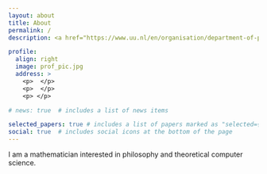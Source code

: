 ```yaml
---
layout: about
title: About
permalink: /
description: <a href="https://www.uu.nl/en/organisation/department-of-philosophy-and-religious-studies">Department of Philosophy, Utrecht University, the Netherlands</a> 

profile:
  align: right
  image: prof_pic.jpg
  address: >
    <p>  </p>
    <p>  </p>
    <p> </p>

# news: true  # includes a list of news items

selected_papers: true # includes a list of papers marked as "selected={true}"
social: true  # includes social icons at the bottom of the page
---
```


I am a mathematician interested in philosophy and theoretical computer science.